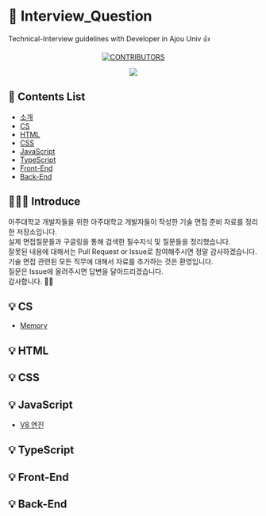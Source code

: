 # 🧐 Interview_Question
Technical-Interview guidelines with Developer in Ajou Univ :+1:

<div align=center>

[![CONTRIBUTORS](https://img.shields.io/badge/contributors-1-green.svg?style=flat-square)](https://github.com/AJOU-DEVELOPERS/Interview_Question)

<a href="https://github.com/AJOU-DEVELOPERS/Interview_Question/graphs/contributors">
  <img src="https://contrib.rocks/image?repo=AJOU-DEVELOPERS/Interview_Question" />
</a>

</div>

## 📝 Contents List
- [소개]()
- [CS](https://github.com/AJOU-DEVELOPERS/Interview_Question/tree/main/CS)
- [HTML]()
- [CSS]()
- [JavaScript](https://github.com/AJOU-DEVELOPERS/Interview_Question/tree/main/JavaScript)
- [TypeScript]()
- [Front-End]()
- [Back-End]()

## 🧑🏻‍💻 Introduce

아주대학교 개발자들을 위한 아주대학교 개발자들이 작성한 기술 면접 준비 자료를 정리한 저장소입니다. <br />
실제 면접질문들과 구글링을 통해 검색한 필수지식 및 질문들을 정리했습니다. <br />
잘못된 내용에 대해서는 Pull Request or Issue로 참여해주시면 정말 감사하겠습니다. <br />
기술 면접 관련된 모든 직무에 대해서 자료를 추가하는 것은 환영입니다. <br />
질문은 Issue에 올려주시면 답변을 달아드리겠습니다. <br />
감사합니다. 🙇🏻 <br />


## 💡 CS
- [Memory](https://github.com/AJOU-DEVELOPERS/Interview_Question/tree/main/CS/Memory)

## 💡 HTML

## 💡 CSS

## 💡 JavaScript
- [V8 엔진](https://github.com/AJOU-DEVELOPERS/Interview_Question/tree/main/JavaScript/V8)

## 💡 TypeScript

## 💡 Front-End

## 💡 Back-End

